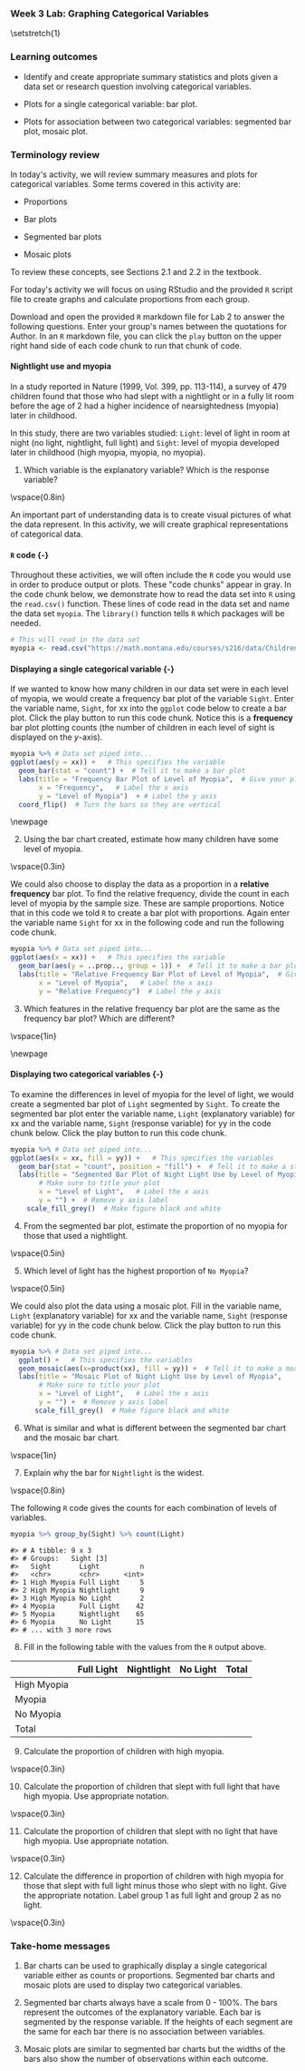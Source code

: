 ### Week 3 Lab:  Graphing Categorical Variables

\setstretch{1}

### Learning outcomes

* Identify and create appropriate summary statistics and plots given a data set or research question involving categorical variables.
  
* Plots for a single categorical variable: bar plot.

* Plots for association between two categorical variables:
  segmented bar plot, mosaic plot.

### Terminology review

In today's activity, we will review summary measures and plots for categorical variables.  Some terms covered in this activity are:

* Proportions 

* Bar plots

* Segmented bar plots

* Mosaic plots

To review these concepts, see Sections 2.1 and 2.2 in the textbook.  

For today's activity we will focus on using RStudio and the provided `R` script file to create graphs and calculate proportions from each group.  

Download and open the provided `R` markdown file for Lab 2 to answer the following questions. Enter your group's names between the quotations for Author.  In an `R` markdown file, you can click the `play` button on the upper right hand side of each code chunk to run that chunk of code.  

#### Nightlight use and myopia
In a study reported in Nature (1999, Vol. 399, pp. 113-114), a survey of 479 children found that those who had slept with a nightlight or in a fully lit room before the age of 2 had a higher incidence of nearsightedness (myopia) later in childhood.

In this study, there are two variables studied: `Light`: level of light in room at night (no light, nightlight, full light) and `Sight`: level of myopia developed later in childhood (high myopia, myopia, no myopia).

1. Which variable is the explanatory variable? Which is the response variable?

\vspace{0.8in}

An important part of understanding data is to create visual pictures of what the data represent.  In this activity, we will create graphical representations of categorical data.

#### `R` code {-}

Throughout these activities, we will often include the `R` code
you would use in order to produce output or plots. These
"code chunks" appear in gray. In the code chunk below, we
demonstrate how to read the data set into `R` using the `read.csv()` function.  These lines of code read in the data set and name the data set `myopia`.  The `library()` function tells `R` which packages will be needed.


```r
# This will read in the data set
myopia <- read.csv("https://math.montana.edu/courses/s216/data/ChildrenLightSight.csv") 
```

#### Displaying a single categorical variable {-}

If we wanted to know how many children in our data set were in each level of myopia, we would create a frequency bar plot of the variable `Sight`.  Enter the variable name, `Sight`, for xx into the `ggplot` code below to create a bar plot.  Click the play button to run this code chunk.  Notice this is a **frequency** bar plot plotting counts (the number of children in each level of sight is displayed on the $y$-axis).  



```r
myopia %>% # Data set piped into...
ggplot(aes(y = xx)) +   # This specifies the variable
  geom_bar(stat = "count") +  # Tell it to make a bar plot
  labs(title = "Frequency Bar Plot of Level of Myopia",  # Give your plot a title
       x = "Frequency",   # Label the x axis
       y = "Level of Myopia")  + # Label the y axis
  coord_flip()  # Turn the bars so they are vertical
```
\newpage

2. Using the bar chart created, estimate how many children have some level of myopia.

\vspace{0.3in}

We could also choose to display the data as a proportion in a **relative frequency** bar plot. To find the relative frequency, divide the count in each level of myopia by the sample size.  These are sample proportions. Notice that in this code we told `R` to create a bar plot with proportions.  Again enter the variable name `Sight` for xx in the following code and run the following code chunk.


```r
myopia %>% # Data set piped into...
ggplot(aes(x = xx)) +   # This specifies the variable
  geom_bar(aes(y = ..prop.., group = 1)) +  # Tell it to make a bar plot with proportions
  labs(title = "Relative Frequency Bar Plot of Level of Myopia",  # Give your plot a title
       x = "Level of Myopia",   # Label the x axis
       y = "Relative Frequency")  # Label the y axis

```

3.  Which features in the relative frequency bar plot are the same as the frequency bar plot?  Which are different?

\vspace{1in}

\newpage

#### Displaying two categorical variables {-}

To examine the differences in level of myopia for the level of light, we would create a segmented bar plot of `Light` segmented by `Sight`.  To create the segmented bar plot enter the variable name, `Light` (explanatory variable) for xx and the variable name, `Sight` (response variable) for yy in the code chunk below. Click the play button to run this code chunk. 


```r
myopia %>% # Data set piped into...
ggplot(aes(x = xx, fill = yy)) +   # This specifies the variables
  geom_bar(stat = "count", position = "fill") +  # Tell it to make a stacked bar plot
  labs(title = "Segmented Bar Plot of Night Light Use by Level of Myopia",  
       # Make sure to title your plot 
       x = "Level of Light",   # Label the x axis
       y = "") +  # Remove y axis label
    scale_fill_grey()  # Make figure black and white
```

4. From the segmented bar plot, estimate the proportion of no myopia for those that used a nightlight.

\vspace{0.5in}

5. Which level of light has the highest proportion of `No Myopia`?

\vspace{0.5in}

We could also plot the data using a mosaic plot.  Fill in the variable name, `Light` (explanatory variable) for xx and the variable name, `Sight` (response variable) for yy in the code chunk below. Click the play button to run this code chunk. 


```r
myopia %>% # Data set piped into...
  ggplot() +   # This specifies the variables
  geom_mosaic(aes(x=product(xx), fill = yy)) +  # Tell it to make a mosaic plot
  labs(title = "Mosaic Plot of Night Light Use by Level of Myopia",  
       # Make sure to title your plot 
       x = "Level of Light",   # Label the x axis
       y = "") +  # Remove y axis label
      scale_fill_grey()  # Make figure black and white
```

6.  What is similar and what is different between the segmented bar chart and the mosaic bar chart.

\vspace{1in}

7.  Explain why the bar for `Nightlight` is the widest.

\vspace{0.8in}

The following `R` code gives the counts for each combination of levels of variables.


```r
myopia %>% group_by(Sight) %>% count(Light)
```

```
#> # A tibble: 9 x 3
#> # Groups:   Sight [3]
#>   Sight       Light          n
#>   <chr>       <chr>      <int>
#> 1 High Myopia Full Light     5
#> 2 High Myopia Nightlight     9
#> 3 High Myopia No Light       2
#> 4 Myopia      Full Light    42
#> 5 Myopia      Nightlight    65
#> 6 Myopia      No Light      15
#> # ... with 3 more rows
```

8.  Fill in the following table with the values from the `R` output above.

|             | Full Light | Nightlight | No Light | Total |
|-------------|------------|------------|----------|-------|
| High Myopia |            |            |          |       |
| Myopia      |            |            |          |       |
| No Myopia   |            |            |          |       |
| Total       |            |            |          |       |

9.  Calculate the proportion of children with high myopia.


\vspace{0.3in}

10.  Calculate the proportion of children that slept with full light that have high myopia. Use appropriate notation.

\vspace{0.3in}

11.  Calculate the proportion of children that slept with no light that have high myopia.  Use appropriate notation.

\vspace{0.3in}


12.  Calculate the difference in proportion of children with high myopia for those that slept with full light minus those who slept with no light.  Give the appropriate notation.  Label group 1 as full light and group 2 as no light.

\vspace{0.3in}

### Take-home messages

1.	Bar charts can be used to graphically display a single categorical variable either as counts or proportions.  Segmented bar charts and mosaic plots are used to display two categorical variables. 

2.  Segmented bar charts always have a scale from 0 - 100%.  The bars represent the outcomes of the explanatory variable.  Each bar is segmented by the response variable. If the heights of each segment are the same for each bar there is no association between variables. 

3.  Mosaic plots are similar to segmented bar charts but the widths of the bars also show the number of observations within each outcome.  
